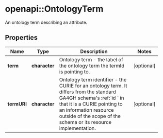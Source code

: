 # openapi::OntologyTerm

An ontology term describing an attribute.
## Properties
Name | Type | Description | Notes
------------ | ------------- | ------------- | -------------
**term** | **character** | Ontology term - the label of the ontology term the termId is pointing to. | [optional] 
**termURI** | **character** | Ontology term identifier - the CURIE for an ontology term. It differs from the standard GA4GH schema&#39;s :ref:&#x60;id &#x60; in that it is a CURIE pointing to an information resource outside of the scope of the schema or its resource implementation. | [optional] 


